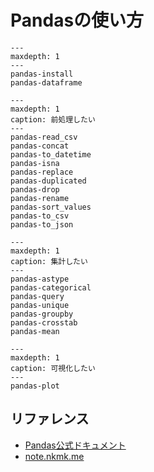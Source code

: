 # Pandasの使い方

```{toctree}
---
maxdepth: 1
---
pandas-install
pandas-dataframe
```

```{toctree}
---
maxdepth: 1
caption: 前処理したい
---
pandas-read_csv
pandas-concat
pandas-to_datetime
pandas-isna
pandas-replace
pandas-duplicated
pandas-drop
pandas-rename
pandas-sort_values
pandas-to_csv
pandas-to_json
```

```{toctree}
---
maxdepth: 1
caption: 集計したい
---
pandas-astype
pandas-categorical
pandas-query
pandas-unique
pandas-groupby
pandas-crosstab
pandas-mean
```

```{toctree}
---
maxdepth: 1
caption: 可視化したい
---
pandas-plot
```


## リファレンス

- [Pandas公式ドキュメント](https://pandas.pydata.org/docs/)
- [note.nkmk.me](https://note.nkmk.me/pandas/)

